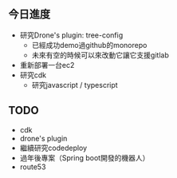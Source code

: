 ## 今日進度
- 研究Drone's plugin: tree-config
    - 已經成功demo過github的monorepo
    - 未來有空的時候可以來改動它讓它支援gitlab
- 重新部署一台ec2
- 研究cdk
    - 研究javascript / typescript

## TODO
- cdk
- drone's plugin
- 繼續研究codedeploy
- 過年後專案（Spring boot開發的機器人）
- route53